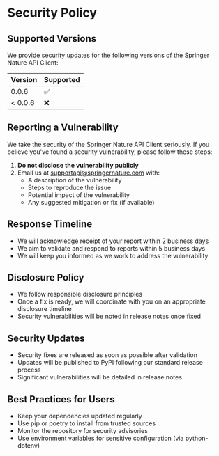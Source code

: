 # Security Policy

## Supported Versions

We provide security updates for the following versions of the Springer Nature API Client:

| Version | Supported          |
| ------- | ------------------ |
| 0.0.6   | :white_check_mark: |
| < 0.0.6 | :x:                |

## Reporting a Vulnerability

We take the security of the Springer Nature API Client seriously. If you believe you've found a security vulnerability, please follow these steps:

1. **Do not disclose the vulnerability publicly**
2. Email us at supportapi@springernature.com with:
   - A description of the vulnerability
   - Steps to reproduce the issue
   - Potential impact of the vulnerability
   - Any suggested mitigation or fix (if available)

## Response Timeline

- We will acknowledge receipt of your report within 2 business days
- We aim to validate and respond to reports within 5 business days
- We will keep you informed as we work to address the vulnerability

## Disclosure Policy

- We follow responsible disclosure principles
- Once a fix is ready, we will coordinate with you on an appropriate disclosure timeline
- Security vulnerabilities will be noted in release notes once fixed

## Security Updates

- Security fixes are released as soon as possible after validation
- Updates will be published to PyPI following our standard release process
- Significant vulnerabilities will be detailed in release notes

## Best Practices for Users

- Keep your dependencies updated regularly
- Use pip or poetry to install from trusted sources
- Monitor the repository for security advisories
- Use environment variables for sensitive configuration (via python-dotenv)

